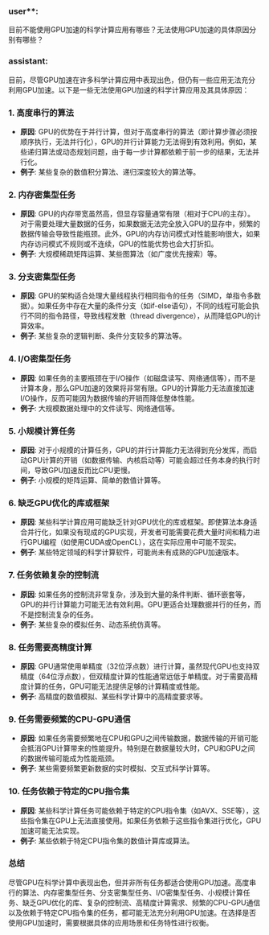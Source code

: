 ### user**: 

目前不能使用GPU加速的科学计算应用有哪些？无法使用GPU加速的具体原因分别有哪些？


### assistant: 

目前，尽管GPU加速在许多科学计算应用中表现出色，但仍有一些应用无法充分利用GPU加速。以下是一些无法使用GPU加速的科学计算应用及其具体原因：

### 1. **高度串行的算法**
   - **原因**: GPU的优势在于并行计算，但对于高度串行的算法（即计算步骤必须按顺序执行，无法并行化），GPU的并行计算能力无法得到有效利用。例如，某些递归算法或动态规划问题，由于每一步计算都依赖于前一步的结果，无法并行化。
   - **例子**: 某些复杂的数值积分算法、递归深度较大的算法等。

### 2. **内存密集型任务**
   - **原因**: GPU的内存带宽虽然高，但显存容量通常有限（相对于CPU的主存）。对于需要处理大量数据的任务，如果数据无法完全放入GPU的显存中，频繁的数据传输会导致性能瓶颈。此外，GPU的内存访问模式对性能影响很大，如果内存访问模式不规则或不连续，GPU的性能优势也会大打折扣。
   - **例子**: 大规模稀疏矩阵运算、某些图算法（如广度优先搜索）等。

### 3. **分支密集型任务**
   - **原因**: GPU的架构适合处理大量线程执行相同指令的任务（SIMD，单指令多数据）。如果任务中存在大量的条件分支（如if-else语句），不同的线程可能会执行不同的指令路径，导致线程发散（thread divergence），从而降低GPU的计算效率。
   - **例子**: 某些复杂的逻辑判断、条件分支较多的算法等。

### 4. **I/O密集型任务**
   - **原因**: 如果任务的主要瓶颈在于I/O操作（如磁盘读写、网络通信等），而不是计算本身，那么GPU加速的效果将非常有限。GPU的计算能力无法直接加速I/O操作，反而可能因为数据传输的开销而降低整体性能。
   - **例子**: 大规模数据处理中的文件读写、网络通信等。

### 5. **小规模计算任务**
   - **原因**: 对于小规模的计算任务，GPU的并行计算能力无法得到充分发挥，而启动GPU计算的开销（如数据传输、内核启动等）可能会超过任务本身的执行时间，导致GPU加速反而比CPU更慢。
   - **例子**: 小规模的矩阵运算、简单的数值计算等。

### 6. **缺乏GPU优化的库或框架**
   - **原因**: 某些科学计算应用可能缺乏针对GPU优化的库或框架。即使算法本身适合并行化，如果没有现成的GPU实现，开发者可能需要花费大量时间和精力进行GPU编程（如使用CUDA或OpenCL），这在实际应用中可能不现实。
   - **例子**: 某些特定领域的科学计算软件，可能尚未有成熟的GPU加速版本。

### 7. **任务依赖复杂的控制流**
   - **原因**: 如果任务的控制流非常复杂，涉及到大量的条件判断、循环嵌套等，GPU的并行计算能力可能无法有效利用。GPU更适合处理数据并行的任务，而不是控制流复杂的任务。
   - **例子**: 某些复杂的模拟任务、动态系统仿真等。

### 8. **任务需要高精度计算**
   - **原因**: GPU通常使用单精度（32位浮点数）进行计算，虽然现代GPU也支持双精度（64位浮点数），但双精度计算的性能通常远低于单精度。对于需要高精度计算的任务，GPU可能无法提供足够的计算精度或性能。
   - **例子**: 高精度的数值模拟、某些科学计算中的高精度要求等。

### 9. **任务需要频繁的CPU-GPU通信**
   - **原因**: 如果任务需要频繁地在CPU和GPU之间传输数据，数据传输的开销可能会抵消GPU计算带来的性能提升。特别是在数据量较大时，CPU和GPU之间的数据传输可能成为性能瓶颈。
   - **例子**: 某些需要频繁更新数据的实时模拟、交互式科学计算等。

### 10. **任务依赖于特定的CPU指令集**
   - **原因**: 某些科学计算任务可能依赖于特定的CPU指令集（如AVX、SSE等），这些指令集在GPU上无法直接使用。如果任务依赖于这些指令集进行优化，GPU加速可能无法实现。
   - **例子**: 某些依赖于特定CPU指令集的数值计算库或算法。

### 总结
尽管GPU在科学计算中表现出色，但并非所有任务都适合使用GPU加速。高度串行的算法、内存密集型任务、分支密集型任务、I/O密集型任务、小规模计算任务、缺乏GPU优化的库、复杂的控制流、高精度计算需求、频繁的CPU-GPU通信以及依赖于特定CPU指令集的任务，都可能无法充分利用GPU加速。在选择是否使用GPU加速时，需要根据具体的应用场景和任务特性进行权衡。
